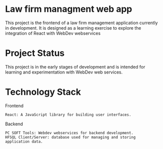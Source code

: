 # Law firm managment web app
This project is the frontend of a law firm management application currently in development. It is designed as a learning exercise to explore the integration of React with WebDev webservices

# Project Status

This project is in the early stages of development and is intended for learning and experimentation with WebDev web services.

# Technology Stack

Frontend

    React: A JavaScript library for building user interfaces.

Backend

    PC SOFT Tools: Webdev webservices for backend development.
    HFSQL Client/Server: database used for managing and storing application data.
    



